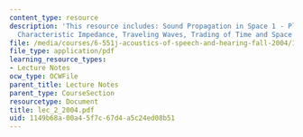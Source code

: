 ```yaml
---
content_type: resource
description: 'This resource includes: Sound Propagation in Space 1 - Plane Waves,
  Characteristic Impedance, Traveling Waves, Trading of Time and Space'
file: /media/courses/6-551j-acoustics-of-speech-and-hearing-fall-2004/1149b68a00a45f7c67d4a5c24ed08b51_lec_2_2004.pdf
file_type: application/pdf
learning_resource_types:
- Lecture Notes
ocw_type: OCWFile
parent_title: Lecture Notes
parent_type: CourseSection
resourcetype: Document
title: lec_2_2004.pdf
uid: 1149b68a-00a4-5f7c-67d4-a5c24ed08b51
---
```


